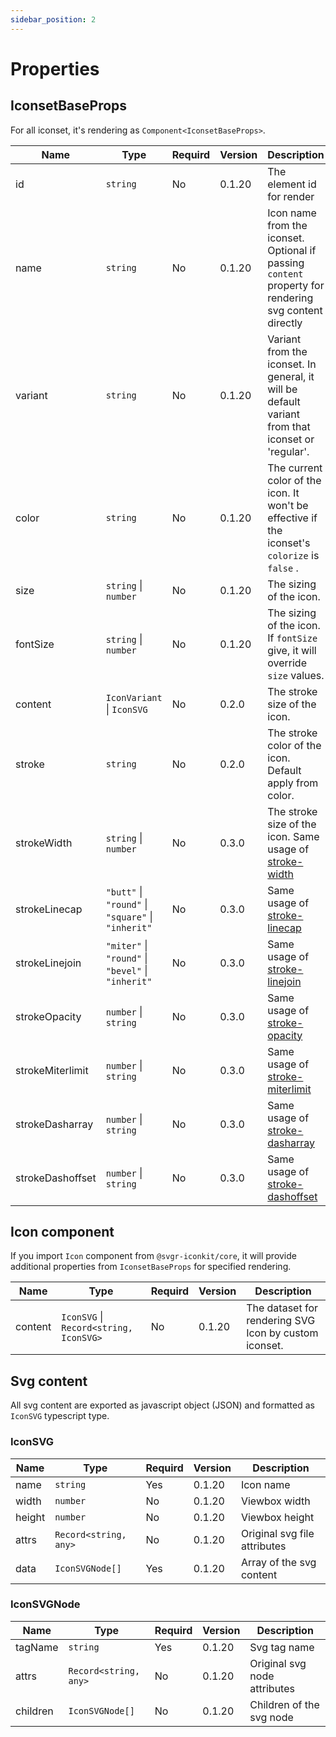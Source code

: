 ```yaml
---
sidebar_position: 2
---
```


# Properties

## IconsetBaseProps

For all iconset, it's rendering as ```Component<IconsetBaseProps>```. 

| Name | Type | Requird | Version | Description |
| --- | --- | --- | --- | --- |
| id | ```string``` | No | 0.1.20 | The element id for render |
| name | ```string``` | No | 0.1.20 | Icon name from the iconset. Optional if passing ```content``` property for rendering svg content directly |
| variant | ```string``` | No | 0.1.20 | Variant from the iconset. In general, it will be default variant from that iconset or 'regular'. | 
| color | ```string``` | No | 0.1.20 | The current color of the icon. It won't be effective if the iconset's ```colorize``` is ```false``` . |
| size | ```string``` \| ```number``` | No | 0.1.20 | The sizing of the icon. |
| fontSize | ```string``` \| ```number``` | No | 0.1.20 | The sizing of the icon. If ```fontSize``` give, it will override ```size``` values. | 
| content | ```IconVariant``` \| ```IconSVG``` | No | 0.2.0 | The stroke size of the icon. |
| stroke | ```string``` | No | 0.2.0 | The stroke color of the icon. Default apply from color. |
| strokeWidth | ```string``` \| ```number``` | No | 0.3.0 | The stroke size of the icon. Same usage of [stroke-width](https://developer.mozilla.org/en-US/docs/Web/SVG/Attribute/stroke-width)  |
| strokeLinecap | ```"butt"``` \| ```"round"``` \| ```"square"``` \| ```"inherit"``` | No | 0.3.0 | Same usage of [stroke-linecap](https://developer.mozilla.org/en-US/docs/Web/SVG/Attribute/stroke-linecap) |
| strokeLinejoin | ```"miter"``` \| ```"round"``` \| ```"bevel"``` \| ```"inherit"``` | No | 0.3.0 | Same usage of [stroke-linejoin](https://developer.mozilla.org/en-US/docs/Web/SVG/Attribute/stroke-linejoin) |
| strokeOpacity | ```number``` \| ```string``` | No | 0.3.0 | Same usage of [stroke-opacity](https://developer.mozilla.org/en-US/docs/Web/SVG/Attribute/stroke-opacity) |
| strokeMiterlimit | ```number``` \| ```string``` | No | 0.3.0 | Same usage of [stroke-miterlimit](https://developer.mozilla.org/en-US/docs/Web/SVG/Attribute/stroke-miterlimit) |
| strokeDasharray | ```number``` \| ```string``` | No | 0.3.0 | Same usage of [stroke-dasharray](https://developer.mozilla.org/en-US/docs/Web/SVG/Attribute/stroke-dasharray) |
| strokeDashoffset | ```number``` \| ```string``` | No | 0.3.0 | Same usage of [stroke-dashoffset](https://developer.mozilla.org/en-US/docs/Web/SVG/Attribute/stroke-dashoffset) |

## Icon component

If you import ```Icon``` component from ```@svgr-iconkit/core```, it will provide additional properties from ```IconsetBaseProps``` for specified rendering.

| Name | Type | Requird | Version | Description |
| --- | --- | --- | --- | --- |
| content | ```IconSVG``` \| ```Record<string, IconSVG>``` | No | 0.1.20 | The dataset for rendering SVG Icon by custom iconset. | 

## Svg content

All svg content are exported as javascript object (JSON) and formatted as ```IconSVG``` typescript type.

### IconSVG

| Name | Type | Requird | Version | Description |
| --- | --- | --- | --- | --- |
| name | ```string``` | Yes | 0.1.20 | Icon name |
| width | ```number``` | No | 0.1.20 | Viewbox width | 
| height | ```number``` | No | 0.1.20 | Viewbox height | 
| attrs | ```Record<string, any>``` | No | 0.1.20 | Original svg file attributes | 
| data | ```IconSVGNode[]``` | Yes | 0.1.20 | Array of the svg content | 

### IconSVGNode

| Name | Type | Requird | Version | Description |
| --- | --- | --- | --- | --- |
| tagName | ```string``` | Yes | 0.1.20 | Svg tag name |
| attrs | ```Record<string, any>``` | No | 0.1.20 | Original svg node attributes | 
| children | ```IconSVGNode[]``` | No | 0.1.20 | Children of the svg node | 

